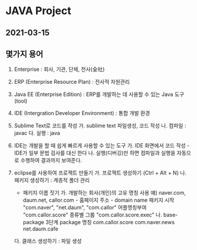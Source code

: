 # JAVA Project
## 2021-03-15

## 몇가지 용어
1. Enterprise : 회사, 기관, 단체, 전사(全社)
2. ERP (Enterprise Resource Plan) : 전사적 자원관리
3. Java EE (Enterprise Edition) : ERP를 개발하는 데 사용할 수 있는 Java 도구(tool)
4. IDE (Intergration Developer Environment) : 통합 개발 환경
5. Sublime Text로 코드를 작성
	가. sublime text 파일생성, 코드 작성
	나. 컴파일 : javac
	다. 실행 : java
6. IDE는 개발을 할 때 쉽게 빠르게 사용할 수 있는 도구 
	가. IDE 화면에서 코드 작성
		- IDE가 일부 문법 검사를 대신 한다
	나. 실행(디버깅)만 하면 컴파일과 실행을 자동으로 수행하여 결과까지 보여준다.
7. eclipse를 사용하여 프로젝트 만들기
	가. 프로젝트 생성하기 (Ctrl + Alt + N)
	나. 패키지 생성하기 : 계층적 폴더 관리
  	
  	+ 패키지 이름 짓기
		가. 개발하는 회사(개인)의 고유 명칭 사용
		예) naver.com, daum.net, callor.com
			- 홈페이지 주소
			- domain name
			패키지 시작 "com.naver", "net.daum", "com.callor"
			어플명칭부여 "com.callor.score"
			종류별 그룹 "com.callor.score.exec"
		나. base-package
			3단계 package 명칭
				com.callor.score
				com.naver.news
				net.daum.cafe

	다. 클래스 생성하기 : 파일 생성